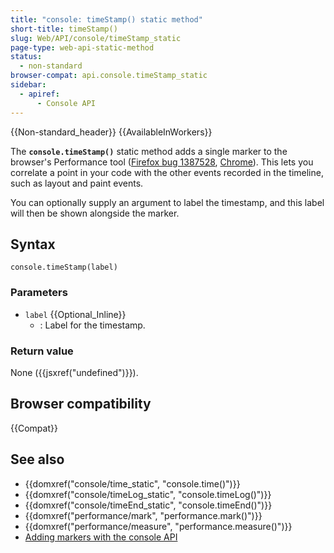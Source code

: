 ```yaml
---
title: "console: timeStamp() static method"
short-title: timeStamp()
slug: Web/API/console/timeStamp_static
page-type: web-api-static-method
status:
  - non-standard
browser-compat: api.console.timeStamp_static
sidebar:
  - apiref:
      - Console API
---
```


{{Non-standard_header}} {{AvailableInWorkers}}

The **`console.timeStamp()`** static method adds a single marker to the browser's Performance tool ([Firefox bug 1387528](https://bugzil.la/1387528), [Chrome](https://developer.chrome.com/docs/devtools/performance/reference)). This lets you correlate a point in your code with the other events recorded in the timeline, such as layout and paint events.

You can optionally supply an argument to label the timestamp, and this label will then be shown alongside the marker.

## Syntax

```js-nolint
console.timeStamp(label)
```

### Parameters

- `label` {{Optional_Inline}}
  - : Label for the timestamp.

### Return value

None ({{jsxref("undefined")}}).

## Browser compatibility

{{Compat}}

## See also

- {{domxref("console/time_static", "console.time()")}}
- {{domxref("console/timeLog_static", "console.timeLog()")}}
- {{domxref("console/timeEnd_static", "console.timeEnd()")}}
- {{domxref("performance/mark", "performance.mark()")}}
- {{domxref("performance/measure", "performance.measure()")}}
- [Adding markers with the console API](https://web.archive.org/web/20211207010020/https://firefox-source-docs.mozilla.org/devtools-user/performance/waterfall/index.html#adding-markers-with-the-console-api)
